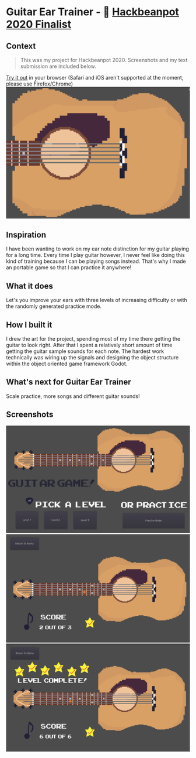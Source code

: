 # Guitar Ear Trainer - 🌱 [Hackbeanpot 2020 Finalist](https://medium.com/@HackBeanpot/hacker-highlight-guitar-ear-trainer-fae9ad3924e6)

## Context
> This was my project for Hackbeanpot 2020. Screenshots and my text submission are included below.

[Try it out](http://guitar-game.s3-website-us-east-1.amazonaws.com/) in your browser (Safari and iOS aren't supported at the moment, please use Firefox/Chrome)
![Thumbnail](screenshots/guitarthumbnail.png)


## Inspiration
I have been wanting to work on my ear note distinction for my guitar playing for a long time. Every time I play guitar however, I never feel like doing this kind of training because I can be playing songs instead. That's why I made an portable game so that I can practice it anywhere!

## What it does
Let's you improve your ears with three levels of increasing difficulty or with the randomly generated practice mode.

## How I built it
I drew the art for the project, spending most of my time there getting the guitar to look right. After that I spent a relatively short amount of time getting the guitar sample sounds for each note. The hardest work technically was wiring up the signals and designing the object structure within the object oriented game framework Godot.

## What's next for Guitar Ear Trainer
Scale practice, more songs and different guitar sounds!

## Screenshots
![Main](screenshots/guitarGame.png)
![In-game](screenshots/guitarScreenshot.png)
![Success](screenshots/guitarSuccess.png)
